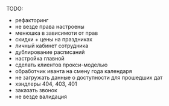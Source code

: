 TODO:
- рефакторинг
- не везде права настроены
- менюшка в зависимоти от прав
- скидки + цены на праздниках
- личный кабинет сотрудника
- дублирование расписаний
- настройка главной
- сделать клиентов прокси-моделью
- обработчик иванта на смену года календаря
- не загружать данные о доступности для прошедших дат
- хэндлеры 404, 403, 401
- заказать звонок
- не везде валидация